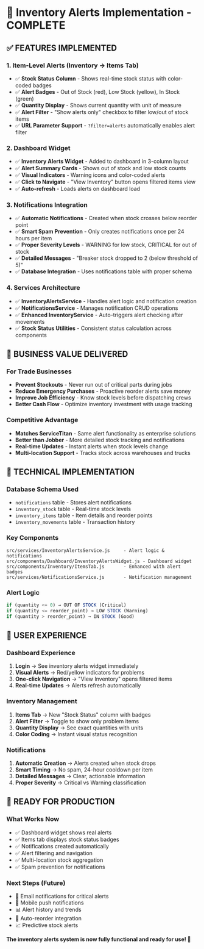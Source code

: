 # 🔔 Inventory Alerts Implementation - COMPLETE

## ✅ **FEATURES IMPLEMENTED**

### **1. Item-Level Alerts (Inventory → Items Tab)**
- ✅ **Stock Status Column** - Shows real-time stock status with color-coded badges
- ✅ **Alert Badges** - Out of Stock (red), Low Stock (yellow), In Stock (green)
- ✅ **Quantity Display** - Shows current quantity with unit of measure
- ✅ **Alert Filter** - "Show alerts only" checkbox to filter low/out of stock items
- ✅ **URL Parameter Support** - `?filter=alerts` automatically enables alert filter

### **2. Dashboard Widget**
- ✅ **Inventory Alerts Widget** - Added to dashboard in 3-column layout
- ✅ **Alert Summary Cards** - Shows out of stock and low stock counts
- ✅ **Visual Indicators** - Warning icons and color-coded alerts
- ✅ **Click to Navigate** - "View Inventory" button opens filtered items view
- ✅ **Auto-refresh** - Loads alerts on dashboard load

### **3. Notifications Integration**
- ✅ **Automatic Notifications** - Created when stock crosses below reorder point
- ✅ **Smart Spam Prevention** - Only creates notifications once per 24 hours per item
- ✅ **Proper Severity Levels** - WARNING for low stock, CRITICAL for out of stock
- ✅ **Detailed Messages** - "Breaker stock dropped to 2 (below threshold of 5)"
- ✅ **Database Integration** - Uses notifications table with proper schema

### **4. Services Architecture**
- ✅ **InventoryAlertsService** - Handles alert logic and notification creation
- ✅ **NotificationsService** - Manages notification CRUD operations
- ✅ **Enhanced InventoryService** - Auto-triggers alert checking after movements
- ✅ **Stock Status Utilities** - Consistent status calculation across components

## 🎯 **BUSINESS VALUE DELIVERED**

### **For Trade Businesses**
- **Prevent Stockouts** - Never run out of critical parts during jobs
- **Reduce Emergency Purchases** - Proactive reorder alerts save money
- **Improve Job Efficiency** - Know stock levels before dispatching crews
- **Better Cash Flow** - Optimize inventory investment with usage tracking

### **Competitive Advantage**
- **Matches ServiceTitan** - Same alert functionality as enterprise solutions
- **Better than Jobber** - More detailed stock tracking and notifications
- **Real-time Updates** - Instant alerts when stock levels change
- **Multi-location Support** - Tracks stock across warehouses and trucks

## 🔧 **TECHNICAL IMPLEMENTATION**

### **Database Schema Used**
- `notifications` table - Stores alert notifications
- `inventory_stock` table - Real-time stock levels
- `inventory_items` table - Item details and reorder points
- `inventory_movements` table - Transaction history

### **Key Components**
```
src/services/InventoryAlertsService.js     - Alert logic & notifications
src/components/Dashboard/InventoryAlertsWidget.js - Dashboard widget
src/components/Inventory/ItemsTab.js       - Enhanced with alert badges
src/services/NotificationsService.js       - Notification management
```

### **Alert Logic**
```javascript
if (quantity <= 0) → OUT OF STOCK (Critical)
if (quantity <= reorder_point) → LOW STOCK (Warning)  
if (quantity > reorder_point) → IN STOCK (Good)
```

## 🚀 **USER EXPERIENCE**

### **Dashboard Experience**
1. **Login** → See inventory alerts widget immediately
2. **Visual Alerts** → Red/yellow indicators for problems
3. **One-click Navigation** → "View Inventory" opens filtered items
4. **Real-time Updates** → Alerts refresh automatically

### **Inventory Management**
1. **Items Tab** → New "Stock Status" column with badges
2. **Alert Filter** → Toggle to show only problem items
3. **Quantity Display** → See exact quantities with units
4. **Color Coding** → Instant visual status recognition

### **Notifications**
1. **Automatic Creation** → Alerts created when stock drops
2. **Smart Timing** → No spam, 24-hour cooldown per item
3. **Detailed Messages** → Clear, actionable information
4. **Proper Severity** → Critical vs Warning classification

## 🎉 **READY FOR PRODUCTION**

### **What Works Now**
- ✅ Dashboard widget shows real alerts
- ✅ Items tab displays stock status badges
- ✅ Notifications created automatically
- ✅ Alert filtering and navigation
- ✅ Multi-location stock aggregation
- ✅ Spam prevention for notifications

### **Next Steps (Future)**
- 📧 Email notifications for critical alerts
- 📱 Mobile push notifications
- 📊 Alert history and trends
- 🔄 Auto-reorder integration
- 📈 Predictive stock alerts

**The inventory alerts system is now fully functional and ready for use! 🎯**
